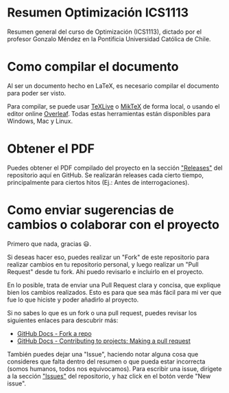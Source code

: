 # Resumen Optimización ICS1113
Resumen general del curso de Optimización (ICS1113), dictado por el profesor Gonzalo Méndez en la Pontificia Universidad Católica de Chile.

# Como compilar el documento
Al ser un documento hecho en LaTeX, es necesario compilar el documento para poder ser visto.

Para compilar, se puede usar [TeXLive](https://www.tug.org/texlive/) o [MikTeX](https://miktex.org/) de forma local, o usando el editor online [Overleaf](https://www.overleaf.com/). Todas estas herramientas están disponibles para Windows, Mac y Linux.

# Obtener el PDF
Puedes obtener el PDF compilado del proyecto en la sección ["Releases"](https://github.com/ElTioAndresCabezas/resumen-ics1113/releases) del repositorio aquí en GitHub. Se realizarán releases cada cierto tiempo, principalmente para ciertos hitos (Ej.: Antes de interrogaciones).

# Como enviar sugerencias de cambios o colaborar con el proyecto
Primero que nada, gracias :smiley:.

Si deseas hacer eso, puedes realizar un "Fork" de este repositorio para realizar cambios en tu repositorio personal, y luego realizar un "Pull Request" desde tu fork. Ahi puedo revisarlo e incluirlo en el proyecto.

En lo posible, trata de enviar una Pull Request clara y concisa, que explique bien los cambios realizados. Esto es para que sea más fácil para mi ver que fue lo que hiciste y poder añadirlo al proyecto.

Si no sabes lo que es un fork o una pull request, puedes revisar los siguientes enlaces para descubrir más:
- [GitHub Docs - Fork a repo](https://docs.github.com/en/get-started/quickstart/fork-a-repo#forking-a-repository)
- [GitHub Docs - Contributing to projects: Making a pull request](https://docs.github.com/en/get-started/quickstart/contributing-to-projects#making-a-pull-request)

También puedes dejar una "Issue", haciendo notar alguna cosa que consideres que falta dentro del resumen o que pueda estar incorrecta (somos humanos, todos nos equivocamos). Para escribir una issue, dirigete a la sección ["Issues"](https://github.com/ElTioAndresCabezas/resumen-ics1113/issues) del repositorio, y haz click en el botón verde "New issue".